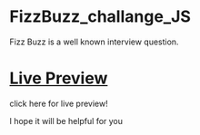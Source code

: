 # FizzBuzz_challange_JS
Fizz Buzz is a well known interview question. 

# [Live Preview](https://taheirahmedashraf.github.io/Change-CSS-var-withJS/)
click here for live preview!

I hope it will be helpful for you
